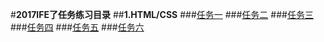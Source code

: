 #**2017IFE了任务练习目录**
##**1.HTML/CSS**
###[任务一](https://hxvin.github.io/IFE-/2017IFE1.1.html)
###[任务二](https://hxvin.github.io/IFE-/IFE1.2/IFE1.2.htm)
###[任务三](https://hxvin.github.io/IFE-/IFE1.32/IFE1.32.html)
###[任务四](https://hxvin.github.io/IFE-/IFE1.4/IFE1.4.html)
###[任务五](https://hxvin.github.io/IFE-/IFE1.5/IFE1.5.htm)
###[任务六](https://hxvin.github.io/IFE-/IFE1.6/IFE1.6.htm)
